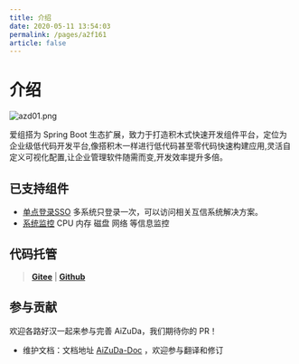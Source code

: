 ```yaml
---
title: 介绍
date: 2020-05-11 13:54:03
permalink: /pages/a2f161
article: false
---
```


# 介绍

![azd01.png](/img/azd01.png)

爱组搭为 Spring Boot 生态扩展，致力于打造积木式快速开发组件平台，定位为企业级低代码开发平台,像搭积木一样进行低代码甚至零代码快速构建应用,灵活自定义可视化配置,让企业管理软件随需而变,开发效率提升多倍。

## 已支持组件

- [单点登录SSO](/pages/9xd005) 多系统只登录一次，可以访问相关互信系统解决方案。
- [系统监控](/pages/9xd010) CPU 内存 磁盘 网络 等信息监控


## 代码托管

> **[Gitee](https://gitee.com/aizuda/aizuda-components)** | **[Github](https://github.com/aizuda/aizuda-components)**

## 参与贡献

欢迎各路好汉一起来参与完善 AiZuDa，我们期待你的 PR！

- 维护文档：文档地址 [AiZuDa-Doc](https://gitee.com/aizuda/aizuda-doc) ，欢迎参与翻译和修订
